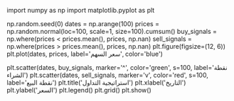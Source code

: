 import numpy as np
import matplotlib.pyplot as plt

np.random.seed(0)
dates = np.arange(100)
prices = np.random.normal(loc=100, scale=1, size=100).cumsum()
buy_signals = np.where(prices < prices.mean(), prices, np.nan) 
sell_signals = np.where(prices > prices.mean(), prices, np.nan) 
plt.figure(figsize=(12, 6))
plt.plot(dates, prices, label='سعر السهم', color='blue')

plt.scatter(dates, buy_signals, marker='^', color='green', s=100, label='نقطة الشراء')
plt.scatter(dates, sell_signals, marker='v', color='red', s=100, label='نقطة البيع')
plt.title('استراتيجية التداول')
plt.xlabel('التاريخ')
plt.ylabel('السعر')
plt.legend()
plt.grid()
plt.show()
